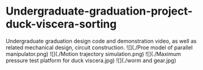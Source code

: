 # Undergraduate-graduation-project-duck-viscera-sorting
Undergraduate graduation design code and demonstration video, as well as related mechanical design, circuit construction.
![](./Proe model of parallel manipulator.png)
![](./Motion trajectory simulation.png)
![](./Maximum pressure test platform for duck viscera.jpg)
![](./worm and gear.jpg)
